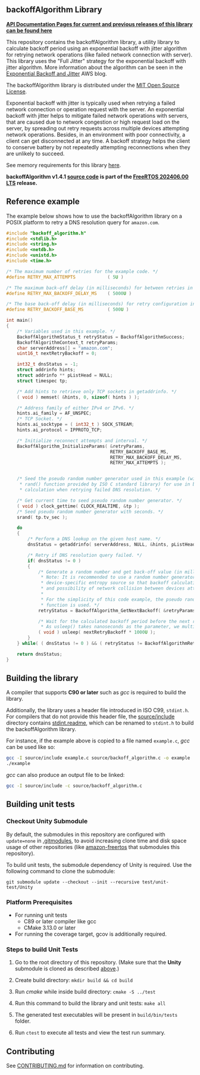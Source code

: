 ## backoffAlgorithm Library

**[API Documentation Pages for current and previous releases of this library can be found here](https://freertos.github.io/backoffAlgorithm/)**

This repository contains the backoffAlgorithm library, a utility library to
calculate backoff period using an exponential backoff with jitter algorithm for
retrying network operations (like failed network connection with server). This
library uses the "Full Jitter" strategy for the exponential backoff with jitter
algorithm. More information about the algorithm can be seen in the
[Exponential Backoff and Jitter](https://aws.amazon.com/blogs/architecture/exponential-backoff-and-jitter/)
AWS blog.

The backoffAlgorithm library is distributed under the
[MIT Open Source License](LICENSE).

Exponential backoff with jitter is typically used when retrying a failed network
connection or operation request with the server. An exponential backoff with
jitter helps to mitigate failed network operations with servers, that are caused
due to network congestion or high request load on the server, by spreading out
retry requests across multiple devices attempting network operations. Besides,
in an environment with poor connectivity, a client can get disconnected at any
time. A backoff strategy helps the client to conserve battery by not repeatedly
attempting reconnections when they are unlikely to succeed.

See memory requirements for this library
[here](./docs/doxygen/include/size_table.md).

**backoffAlgorithm v1.4.1
[source code](https://github.com/FreeRTOS/backoffAlgorithm/tree/v1.4.1/source)
is part of the
[FreeRTOS 202406.00 LTS](https://github.com/FreeRTOS/FreeRTOS-LTS/tree/202406.00-LTS)
release.**

## Reference example

The example below shows how to use the backoffAlgorithm library on a POSIX
platform to retry a DNS resolution query for `amazon.com`.

```c
#include "backoff_algorithm.h"
#include <stdlib.h>
#include <string.h>
#include <netdb.h>
#include <unistd.h>
#include <time.h>

/* The maximum number of retries for the example code. */
#define RETRY_MAX_ATTEMPTS            ( 5U )

/* The maximum back-off delay (in milliseconds) for between retries in the example. */
#define RETRY_MAX_BACKOFF_DELAY_MS    ( 5000U )

/* The base back-off delay (in milliseconds) for retry configuration in the example. */
#define RETRY_BACKOFF_BASE_MS         ( 500U )

int main()
{
    /* Variables used in this example. */
    BackoffAlgorithmStatus_t retryStatus = BackoffAlgorithmSuccess;
    BackoffAlgorithmContext_t retryParams;
    char serverAddress[] = "amazon.com";
    uint16_t nextRetryBackoff = 0;

    int32_t dnsStatus = -1;
    struct addrinfo hints;
    struct addrinfo ** pListHead = NULL;
    struct timespec tp;

    /* Add hints to retrieve only TCP sockets in getaddrinfo. */
    ( void ) memset( &hints, 0, sizeof( hints ) );

    /* Address family of either IPv4 or IPv6. */
    hints.ai_family = AF_UNSPEC;
    /* TCP Socket. */
    hints.ai_socktype = ( int32_t ) SOCK_STREAM;
    hints.ai_protocol = IPPROTO_TCP;

    /* Initialize reconnect attempts and interval. */
    BackoffAlgorithm_InitializeParams( &retryParams,
                                       RETRY_BACKOFF_BASE_MS,
                                       RETRY_MAX_BACKOFF_DELAY_MS,
                                       RETRY_MAX_ATTEMPTS );


    /* Seed the pseudo random number generator used in this example (with call to
     * rand() function provided by ISO C standard library) for use in backoff period
     * calculation when retrying failed DNS resolution. */

    /* Get current time to seed pseudo random number generator. */
    ( void ) clock_gettime( CLOCK_REALTIME, &tp );
    /* Seed pseudo random number generator with seconds. */
    srand( tp.tv_sec );

    do
    {
        /* Perform a DNS lookup on the given host name. */
        dnsStatus = getaddrinfo( serverAddress, NULL, &hints, pListHead );

        /* Retry if DNS resolution query failed. */
        if( dnsStatus != 0 )
        {
            /* Generate a random number and get back-off value (in milliseconds) for the next retry.
             * Note: It is recommended to use a random number generator that is seeded with
             * device-specific entropy source so that backoff calculation across devices is different
             * and possibility of network collision between devices attempting retries can be avoided.
             *
             * For the simplicity of this code example, the pseudo random number generator, rand()
             * function is used. */
            retryStatus = BackoffAlgorithm_GetNextBackoff( &retryParams, rand(), &nextRetryBackoff );

            /* Wait for the calculated backoff period before the next retry attempt of querying DNS.
             * As usleep() takes nanoseconds as the parameter, we multiply the backoff period by 1000. */
            ( void ) usleep( nextRetryBackoff * 1000U );
        }
    } while( ( dnsStatus != 0 ) && ( retryStatus != BackoffAlgorithmRetriesExhausted ) );

    return dnsStatus;
}
```

## Building the library

A compiler that supports **C90 or later** such as _gcc_ is required to build the
library.

Additionally, the library uses a header file introduced in ISO C99, `stdint.h`.
For compilers that do not provide this header file, the
[source/include](source/include) directory contains
[stdint.readme](source/include/stdint.readme), which can be renamed to
`stdint.h` to build the backoffAlgorithm library.

For instance, if the example above is copied to a file named `example.c`, _gcc_
can be used like so:

```bash
gcc -I source/include example.c source/backoff_algorithm.c -o example
./example
```

_gcc_ can also produce an output file to be linked:

```bash
gcc -I source/include -c source/backoff_algorithm.c
```

## Building unit tests

### Checkout Unity Submodule

By default, the submodules in this repository are configured with `update=none`
in [.gitmodules](.gitmodules), to avoid increasing clone time and disk space
usage of other repositories (like
[amazon-freertos](https://github.com/aws/amazon-freertos) that submodules this
repository).

To build unit tests, the submodule dependency of Unity is required. Use the
following command to clone the submodule:

```
git submodule update --checkout --init --recursive test/unit-test/Unity
```

### Platform Prerequisites

- For running unit tests
  - C89 or later compiler like gcc
  - CMake 3.13.0 or later
- For running the coverage target, gcov is additionally required.

### Steps to build Unit Tests

1. Go to the root directory of this repository. (Make sure that the **Unity**
   submodule is cloned as described [above](#checkout-unity-submodule).)

1. Create build directory: `mkdir build && cd build`

1. Run _cmake_ while inside build directory: `cmake -S ../test`

1. Run this command to build the library and unit tests: `make all`

1. The generated test executables will be present in `build/bin/tests` folder.

1. Run `ctest` to execute all tests and view the test run summary.

## Contributing

See [CONTRIBUTING.md](./.github/CONTRIBUTING.md) for information on
contributing.
